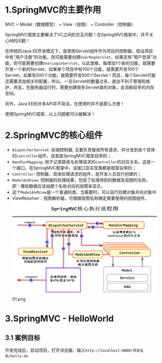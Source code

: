 # 1.SpringMVC的主要作用

MVC = Model（数据模型） + View（视图） + Controller（控制器）

SpringMVC框架主要解决了VC之间的交互问题！在SpringMVC框架中，并不关心M的问题！

在传统的Java EE开发模式下，是使用Servlet组件作为项目的控制器，假设项目中有“用户注册”的功能，则可能需要创建`UserRegServlet`，如果还有“用户登录”功能，则可能需要创建`UserLoginServlet`，以此类推，每增加1个新的功能，就需要开发一个新的Servlet，如果某个项目中有100个功能，就需要开发100个Servlet，如果有500个功能，就需要开发500个Servlet！而且，每个Servlet可能还需要添加相关的配置，所以，一旦Servlet的数量过多，就会不利于管理和维护，并且，在服务器运行时，需要创建很多Servlet类的对象，会消耗较多的内存空间。

另外，Java EE的许多API并不简洁，在使用时并不是那么方便！

使用SpringMVC框架，以上问题都可以被解决！

# 2.SpringMVC的核心组件
- `DispatcherServlet`: 前端控制器, 主要负责接收所有请求，并分发到各个具体的`Controller`组件，该类是SpringMVC框架自带的；
- `HandlerMapping`: 用于记录路径与处理请求的`Controller`的对应关系，这是一个接口，在SpringMVC框架中，该接口及实现类都是框架自带的；
- `Controller`: 控制器，具体处理请求的组件，是开发人员自行创建的；
- `ModelAndView`: 控制器的处理结果，包括了处理得到的数据及视图的名称，即：哪些数据应该由那个名称对应的视图来显示，
- 这个`ModelAndView`是一个普通的类，当需要时，可以自行创建对象并向对象中
- ViewResolver：视图解析器，可根据视图名称确定需要使用的视图组件。
![](01.png)01.png


# 3.SpringMVC - HelloWorld
## 3.1 案例目标
开发完成后，启动项目，打开浏览器，输入`http://localhost:8080/项目名称/hello.do`


